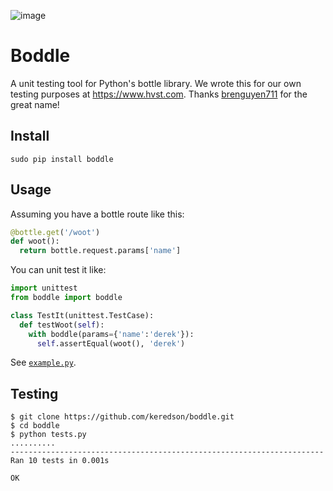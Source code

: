 ![image](https://cloud.githubusercontent.com/assets/2049665/21398745/27452db6-c76e-11e6-8605-8e5f3301472b.png)

# Boddle
A unit testing tool for Python's bottle library.  We wrote this for our own testing purposes at https://www.hvst.com.  Thanks [brenguyen711](https://github.com/brenguyen711) for the great name!

## Install
```
sudo pip install boddle
```

## Usage
Assuming you have a bottle route like this:

```python
@bottle.get('/woot')
def woot():
  return bottle.request.params['name']
```

You can unit test it like:

```python
import unittest
from boddle import boddle

class TestIt(unittest.TestCase):
  def testWoot(self):
    with boddle(params={'name':'derek'}):
      self.assertEqual(woot(), 'derek')
```

See [`example.py`](example.py).

## Testing
```
$ git clone https://github.com/keredson/boddle.git
$ cd boddle
$ python tests.py 
..........
----------------------------------------------------------------------
Ran 10 tests in 0.001s

OK
```
